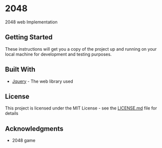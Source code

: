# 2048

2048 web Implementation

## Getting Started

These instructions will get you a copy of the project up and running on your local machine for development and testing purposes.


## Built With

* [Jquery](https://code.jquery.com/) - The web library used

## License

This project is licensed under the MIT License - see the [LICENSE.md](LICENSE.md) file for details

## Acknowledgments

* 2048 game
